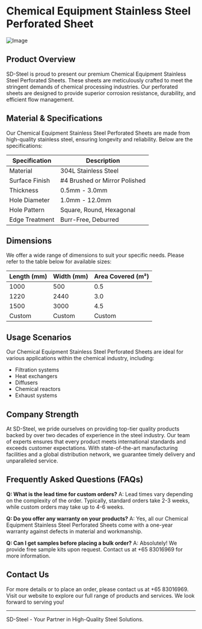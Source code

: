 # Chemical Equipment Stainless Steel Perforated Sheet

![Image](https://github.com/user-attachments/assets/2567258e-e124-4816-932d-1809bd27ef0b)

## Product Overview
SD-Steel is proud to present our premium Chemical Equipment Stainless Steel Perforated Sheets. These sheets are meticulously crafted to meet the stringent demands of chemical processing industries. Our perforated sheets are designed to provide superior corrosion resistance, durability, and efficient flow management.

## Material & Specifications
Our Chemical Equipment Stainless Steel Perforated Sheets are made from high-quality stainless steel, ensuring longevity and reliability. Below are the specifications:

| Specification | Description |
|---------------|-------------|
| Material      | 304L Stainless Steel |
| Surface Finish | #4 Brushed or Mirror Polished |
| Thickness     | 0.5mm - 3.0mm |
| Hole Diameter | 1.0mm - 12.0mm |
| Hole Pattern  | Square, Round, Hexagonal |
| Edge Treatment| Burr-Free, Deburred |

## Dimensions
We offer a wide range of dimensions to suit your specific needs. Please refer to the table below for available sizes:

| Length (mm) | Width (mm) | Area Covered (m²) |
|-------------|------------|-------------------|
| 1000        | 500        | 0.5               |
| 1220        | 2440       | 3.0               |
| 1500        | 3000       | 4.5               |
| Custom      | Custom     | Custom            |

## Usage Scenarios
Our Chemical Equipment Stainless Steel Perforated Sheets are ideal for various applications within the chemical industry, including:
- Filtration systems
- Heat exchangers
- Diffusers
- Chemical reactors
- Exhaust systems

## Company Strength
At SD-Steel, we pride ourselves on providing top-tier quality products backed by over two decades of experience in the steel industry. Our team of experts ensures that every product meets international standards and exceeds customer expectations. With state-of-the-art manufacturing facilities and a global distribution network, we guarantee timely delivery and unparalleled service.

## Frequently Asked Questions (FAQs)
**Q: What is the lead time for custom orders?**
A: Lead times vary depending on the complexity of the order. Typically, standard orders take 2-3 weeks, while custom orders may take up to 4-6 weeks.

**Q: Do you offer any warranty on your products?**
A: Yes, all our Chemical Equipment Stainless Steel Perforated Sheets come with a one-year warranty against defects in material and workmanship.

**Q: Can I get samples before placing a bulk order?**
A: Absolutely! We provide free sample kits upon request. Contact us at +65 83016969 for more information.

## Contact Us
For more details or to place an order, please contact us at +65 83016969. Visit our website to explore our full range of products and services. We look forward to serving you!

---

SD-Steel - Your Partner in High-Quality Steel Solutions.